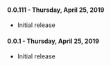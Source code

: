 #### 0.0.111 - Thursday, April 25, 2019
* Initial release

#### 0.0.1 - Thursday, April 25, 2019
* Initial release
